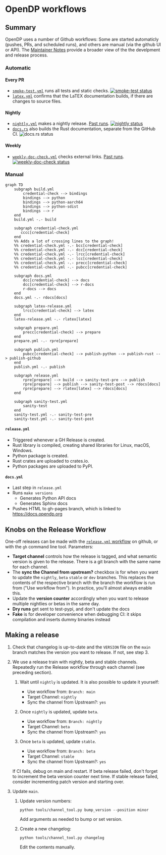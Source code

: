 # OpenDP workflows

## Summary

OpenDP uses a number of Github workflows: Some are started automaticly
(pushes, PRs, and scheduled runs), and others are manual (via the github UI or API).
The [Maintainer Notes](https://docs.opendp.org/en/stable/contributing/maintainer-notes.html)
provide a broader view of the the develpment and release process.

### Automatic

#### Every PR

- [`smoke-test.yml`](smoke-test.yml) runs all tests and static checks. [![smoke-test status](https://github.com/opendp/opendp/actions/workflows/smoke-test.yml/badge.svg)](https://github.com/opendp/opendp/actions/workflows/smoke-test.yml?query=branch%3Amain)
- [`latex.yml`](latex.yml) confirms that the LaTEX documentation builds, if there are changes to source files.

#### Nightly

- [`nightly.yml`](nightly.yml) makes a nightly release. [Past runs](https://github.com/opendp/opendp/actions/workflows/nightly.yml). [![nightly status](https://github.com/opendp/opendp/actions/workflows/nightly.yml/badge.svg)](https://github.com/opendp/opendp/actions/workflows/nightly.yml?query=branch%3Amain)
- [`docs.rs`](https://docs.rs/crate/opendp/latest) also builds the Rust documentation, separate from the GitHub CI. ![docs.rs status](https://img.shields.io/docsrs/opendp?label=docs.rs)

#### Weekly

- [`weekly-doc-check.yml`](weekly-doc-check.yml) checks external links. [Past runs](https://github.com/opendp/opendp/actions/workflows/weekly-doc-check.yml). [![weekly-doc-check status](https://github.com/opendp/opendp/actions/workflows/weekly-doc-check.yml/badge.svg)](https://github.com/opendp/opendp/actions/workflows/weekly-doc-check.yml?query=branch%3Amain)

### Manual

```mermaid
graph TD
    subgraph build.yml
        credential-check --> bindings
        bindings --> python
        bindings --> python-aarch64
        bindings --> python-sdist
        bindings --> r
    end
    build.yml -.- build

    subgraph credential-check.yml
       cccc[credential-check]
    end
    %% Adds a lot of crossing lines to the graph!
    %% credential-check.yml -.- bcc[credential-check]
    %% credential-check.yml -.- dcc[credential-check]
    %% credential-check.yml -.- lrcc[credential-check]
    %% credential-check.yml -.- lcc[credential-check]
    %% credential-check.yml -.- precc[credential-check]
    %% credential-check.yml -.- pubcc[credential-check]

    subgraph docs.yml
        dcc[credential-check] --> docs
        dcc[credential-check] --> r-docs
        r-docs --> docs
    end
    docs.yml -.- rdocs[docs]

    subgraph latex-release.yml
        lrcc[credential-check] --> latex
    end
    latex-release.yml -.- rlatex[latex]

    subgraph prepare.yml
        precc[credential-check] --> prepare
    end
    prepare.yml -.- rpre[prepare]

    subgraph publish.yml
        pubcc[credential-check] --> publish-python --> publish-rust --> publish-github
    end
    publish.yml -.- publish

    subgraph release.yml
        rpre[prepare] --> build --> sanity-test-pre --> publish
        rpre[prepare] --> publish --> sanity-test-post --> rdocs[docs]
        rpre[prepare] --> rlatex[latex] --> rdocs[docs]
    end

    subgraph sanity-test.yml
        sanity-test
    end
    sanity-test.yml -.- sanity-test-pre
    sanity-test.yml -.- sanity-test-post
```

#### `release.yml`

- Triggered whenever a GH Release is created.
- Rust library is compiled, creating shared libraries for Linux, macOS, Windows.
- Python package is created.
- Rust crates are uploaded to crates.io.
- Python packages are uploaded to PyPI.

#### `docs.yml`

- Last step in `release.yml`
- Runs `make versions`
  - Generates Python API docs
  - Generates Sphinx docs
- Pushes HTML to gh-pages branch, which is linked to https://docs.opendp.org


## Knobs on the Release Workflow

One-off releases can be made with the
[`release.yml` workflow](https://github.com/opendp/opendp/actions/workflows/release.yml)
on github, or with the `gh` command line tool. Parameters:

- **Target channel** controls how the release is tagged, and what semantic version is given to the release. There is a git branch with the same name for each channel.
- The **sync the Channel from upstream?** checkbox is for when you want to update the `nightly`, `beta` `stable` or `dev` branches. This replaces the contents of the respective branch with the branch the workflow is run from ("Use workflow from"). In practice, you'll almost always enable this.
- Update the **version counter** accordingly when you want to release multiple nightlies or betas in the same day.
- **Dry runs** get sent to test-pypi, and don't update the docs
- **Fake** is for developer convenience when debugging CI: it skips compilation and inserts dummy binaries instead

## Making a release

1. Check that changelog is up-to-date and the `VERSION` file on the `main` branch matches the version you want to release. If not, see step 3.

1. We use a release train with nightly, beta and stable channels. Repeatedly run the Release workflow through each channel (see preceding section).

    1. Wait until `nightly` is updated. It is also possible to update it yourself:
        * Use workflow from: `Branch: main`
        * Target Channel: `nightly`
        * Sync the channel from Upstream?: `yes`

    1. Once `nightly` is updated, update `beta`.
        * Use workflow from: `Branch: nightly`
        * Target Channel: `beta`
        * Sync the channel from Upstream?: `yes`

    1. Once `beta` is updated, update `stable`.
        * Use workflow from: `Branch: beta`
        * Target Channel: `stable`
        * Sync the channel from Upstream?: `yes`

    If CI fails, debug on main and restart.
    If beta release failed, don't forget to increment the beta version counter next time.
    If stable release failed, consider incrementing patch version and starting over.

1. Update `main`.

    1. Update version numbers:

        ```shell
        python tools/channel_tool.py bump_version --position minor
        ```
        Add arguments as needed to bump or set version.

    1. Create a new changelog:
        
        ```shell
        python tools/channel_tool.py changelog
        ```
        Edit the contents manually.

